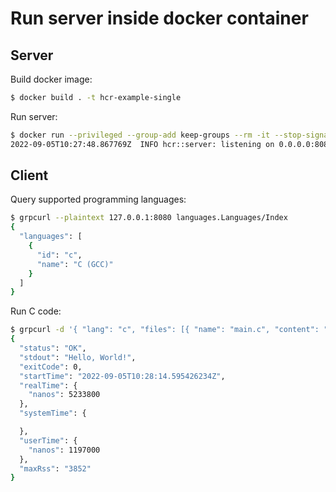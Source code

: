 # Run server inside docker container

## Server

Build docker image:

```sh
$ docker build . -t hcr-example-single
```

Run server:

```sh
$ docker run --privileged --group-add keep-groups --rm -it --stop-signal SIGINT -p 8080:8080 hcr-example-single
2022-09-05T10:27:48.867769Z  INFO hcr::server: listening on 0.0.0.0:8080
```

## Client

Query supported programming languages:

```sh
$ grpcurl --plaintext 127.0.0.1:8080 languages.Languages/Index
{
  "languages": [
    {
      "id": "c",
      "name": "C (GCC)"
    }
  ]
}
```

Run C code:

```sh
$ grpcurl -d '{ "lang": "c", "files": [{ "name": "main.c", "content": "#include <stdio.h>\nint main() { printf(\"Hello, World!\"); return 0; }" }] }' --plaintext 127.0.0.1:8080 runs.Runs/Create
{
  "status": "OK",
  "stdout": "Hello, World!",
  "exitCode": 0,
  "startTime": "2022-09-05T10:28:14.595426234Z",
  "realTime": {
    "nanos": 5233800
  },
  "systemTime": {

  },
  "userTime": {
    "nanos": 1197000
  },
  "maxRss": "3852"
}
```
